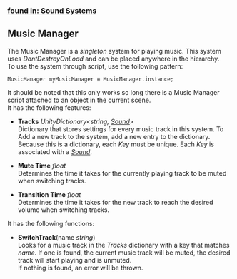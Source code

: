 ### [found in: Sound Systems](https://github.com/Sad-AI-dev/dev-kit_Package/blob/main/Documentation/SubPages/Systems/SoundSystems/SoundSystems.md)
## Music Manager
The Music Manager is a *singleton* system for playing music. This system uses *DontDestroyOnLoad* and can be placed anywhere in the hierarchy.  
To use the system through script, use the following pattern:
```
MusicManager myMusicManager = MusicManager.instance;
```
It should be noted that this only works so long there is a Music Manager script attached to an object in the current scene.  
It has the following features:

- **Tracks** *UnityDictionary\<string, [Sound](https://github.com/Sad-AI-dev/dev-kit_Package/blob/main/Documentation/SubPages/Systems/SoundSystems/Sound.md)\>*  
Dictionary that stores settings for every music track in this system. To Add a new track to the system, add a new entry to the dictionary.  
Because this is a dictionary, each *Key* must be unique. Each *Key* is associated with a *[Sound](https://github.com/Sad-AI-dev/dev-kit_Package/blob/main/Documentation/SubPages/Systems/SoundSystems/Sound.md)*.  
    
- **Mute Time** *float*  
Determines the time it takes for the currently playing track to be muted when switching tracks.

- **Transition Time** *float*  
Determines the time it takes for the new track to reach the desired volume when switching tracks.
    
It has the following functions:

- **SwitchTrack**(name *string*)  
Looks for a music track in the *Tracks* dictionary with a key that matches *name*. 
If one is found, the current music track will be muted, the desired track will start playing and is unmuted.  
If nothing is found, an error will be thrown.